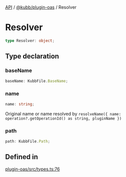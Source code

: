[API](../../../packages.md) / [@kubb/plugin-oas](../index.md) / Resolver

# Resolver

```ts
type Resolver: object;
```

## Type declaration

### baseName

```ts
baseName: KubbFile.BaseName;
```

### name

```ts
name: string;
```

Original name or name resolved by `resolveName({ name: operation?.getOperationId() as string, pluginName })`

### path

```ts
path: KubbFile.Path;
```

## Defined in

[plugin-oas/src/types.ts:76](https://github.com/kubb-project/kubb/blob/ff80665146ae086e044807d0072fda660e72e1fd/packages/plugin-oas/src/types.ts#L76)
